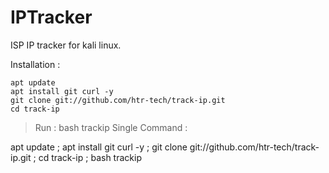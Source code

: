 # IPTracker
ISP IP tracker for kali linux. 

Installation :

    apt update
    apt install git curl -y
    git clone git://github.com/htr-tech/track-ip.git
    cd track-ip

> Run : bash trackip
Single Command :

apt update ; apt install git curl -y ; git clone git://github.com/htr-tech/track-ip.git ; cd track-ip ; bash trackip

